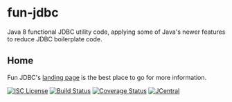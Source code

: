 # fun-jdbc

Java 8 functional JDBC utility code, applying some of Java's newer features to reduce JDBC boilerplate code.

## Home
Fun JDBC's [landing page](http://nwillc.github.io/fun-jdbc/) is the best place to go for more information.

[![ISC License](http://shields-nwillc.rhcloud.com/shield/tldrlegal?package=ISC)](http://shields-nwillc.rhcloud.com/homepage/tldrlegal?package=ISC)
[![Build Status](https://travis-ci.org/nwillc/fun-jdbc.svg?branch=master)](https://travis-ci.org/nwillc/fun-jdbc)
[![Coverage Status](http://shields-nwillc.rhcloud.com/shield/codecov?path=github/nwillc&package=fun-jdbc)](http://shields-nwillc.rhcloud.com/homepage/codecov?path=github/nwillc&package=fun-jdbc)
[![JCentral](http://shields-nwillc.rhcloud.com/shield/jcenter?path=nwillc&package=fun-jdbc)](http://shields-nwillc.rhcloud.com/homepage/jcenter?path=nwillc&package=fun-jdbc)




